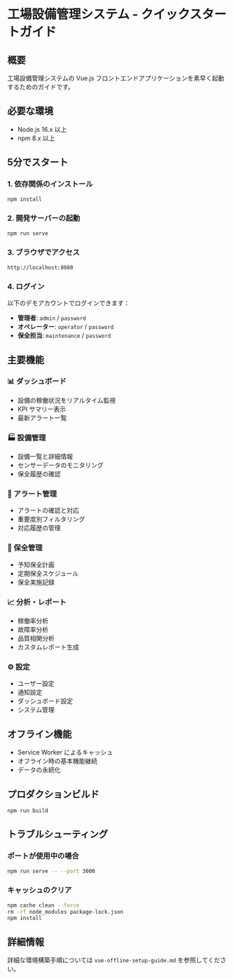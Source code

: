 # 工場設備管理システム - クイックスタートガイド

## 概要
工場設備管理システムの Vue.js フロントエンドアプリケーションを素早く起動するためのガイドです。

## 必要な環境
- Node.js 16.x 以上
- npm 8.x 以上

## 5分でスタート

### 1. 依存関係のインストール
```bash
npm install
```

### 2. 開発サーバーの起動
```bash
npm run serve
```

### 3. ブラウザでアクセス
```
http://localhost:8080
```

### 4. ログイン
以下のデモアカウントでログインできます：
- **管理者**: `admin` / `password`
- **オペレーター**: `operator` / `password`
- **保全担当**: `maintenance` / `password`

## 主要機能

### 📊 ダッシュボード
- 設備の稼働状況をリアルタイム監視
- KPI サマリー表示
- 最新アラート一覧

### 🏭 設備管理
- 設備一覧と詳細情報
- センサーデータのモニタリング
- 保全履歴の確認

### 🚨 アラート管理
- アラートの確認と対応
- 重要度別フィルタリング
- 対応履歴の管理

### 🔧 保全管理
- 予知保全計画
- 定期保全スケジュール
- 保全実施記録

### 📈 分析・レポート
- 稼働率分析
- 故障率分析
- 品質相関分析
- カスタムレポート生成

### ⚙️ 設定
- ユーザー設定
- 通知設定
- ダッシュボード設定
- システム管理

## オフライン機能
- Service Worker によるキャッシュ
- オフライン時の基本機能継続
- データの永続化

## プロダクションビルド
```bash
npm run build
```

## トラブルシューティング

### ポートが使用中の場合
```bash
npm run serve -- --port 3000
```

### キャッシュのクリア
```bash
npm cache clean --force
rm -rf node_modules package-lock.json
npm install
```

## 詳細情報
詳細な環境構築手順については `vue-offline-setup-guide.md` を参照してください。